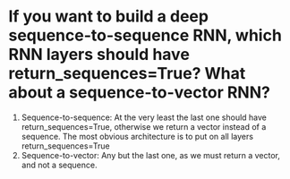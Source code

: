 # If you want to build a deep sequence-to-sequence RNN, which RNN layers should have return_sequences=True? What about a sequence-to-vector RNN?

1. Sequence-to-sequence: At the very least the last one should have return_sequences=True, otherwise we return a vector instead of a sequence. The most obvious architecture is to put on all layers return_sequences=True
2. Sequence-to-vector: Any but the last one, as we must return a vector, and not a sequence.
